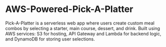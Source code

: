 # AWS-Powered-Pick-A-Platter
Pick-A-Platter is a serverless web app where users create custom meal combos by selecting a starter, main course, dessert, and drink. Built using AWS services: S3 for hosting, API Gateway and Lambda for backend logic, and DynamoDB for storing user selections.
